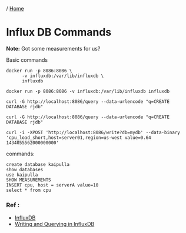 / [Home](index.md)

# Influx DB Commands

**Note:** Got some measurements for us?


Basic commands
```
docker run -p 8086:8086 \
      -v influxdb:/var/lib/influxdb \
      influxdb
	  
docker run -p 8086:8086 -v influxdb:/var/lib/influxdb influxdb
	  
curl -G http://localhost:8086/query --data-urlencode "q=CREATE DATABASE rjdb"

curl -G http://localhost:8086/query --data-urlencode "q=CREATE DATABASE rjdb"

curl -i -XPOST 'http://localhost:8086/write?db=mydb' --data-binary 'cpu_load_short,host=server01,region=us-west value=0.64 1434055562000000000'
```

commands:
```
create database kaipulla
show databases
use kaipulla
SHOW MEASUREMENTS
INSERT cpu, host = serverA value=10
select * from cpu
```

### Ref :

  * [InfluxDB](https://hub.docker.com/_/influxdb/)
  * [Writing and Querying in InfluxDB](https://pythontic.com/database/influxdb/writing_and_querying)

